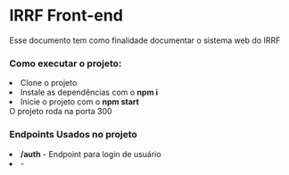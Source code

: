 # IRRF Front-end
<span>Esse documento tem como finalidade documentar o sistema web do IRRF</span>
<h3><b>Como executar o projeto:</b></h3>
<li>Clone o projeto</li>
<li>Instale as dependências com o <b>npm i</b></li>
<li>Inicie o projeto com o <b>npm start</b></li>
<span>O projeto roda na porta 300</span>


<h3><b>Endpoints Usados no projeto</b></h3>
<li><b>/auth</b> - Endpoint para login de usuário</li>
<li><b></b> - </li>

